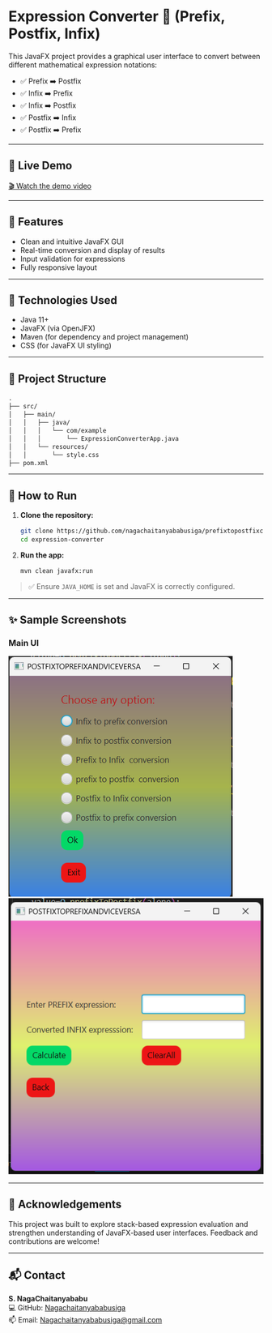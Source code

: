 # Expression Converter 🔄 (Prefix, Postfix, Infix)

This JavaFX project provides a graphical user interface to convert between different mathematical expression notations:

- ✅ Prefix ➡️ Postfix
- ✅ Infix ➡️ Prefix
- ✅ Infix ➡️ Postfix
- ✅ Postfix ➡️ Infix
- ✅ Postfix ➡️ Prefix

---

## 🎥 Live Demo

[🎬 Watch the demo video](https://drive.google.com/file/d/1PFPePYcZHIYhjldIXuxff7fiKtrYnJCE/view?usp=sharing)

---

## 📌 Features

- Clean and intuitive JavaFX GUI
- Real-time conversion and display of results
- Input validation for expressions
- Fully responsive layout

---

## 🚀 Technologies Used

- Java 11+
- JavaFX (via OpenJFX)
- Maven (for dependency and project management)
- CSS (for JavaFX UI styling)

---

## 📁 Project Structure

```
.
├── src/
│   ├── main/
│   │   ├── java/
│   │   │   └── com/example
│   │   │       └── ExpressionConverterApp.java
│   │   └── resources/
│   │       └── style.css
├── pom.xml
```

---

## 🔧 How to Run

1. **Clone the repository:**
   ```bash
   git clone https://github.com/nagachaitanyababusiga/prefixtopostfixconvertorusingjavafx.git
   cd expression-converter
   ```

2. **Run the app:**
   ```bash
   mvn clean javafx:run
   ```

> ✅ Ensure `JAVA_HOME` is set and JavaFX is correctly configured.

---

## ✨ Sample Screenshots 

### Main UI
![Expression Converter Screenshot](exconv1.png)
![Expression Converter Screenshot](exconv2.png)


---

## 🙌 Acknowledgements

This project was built to explore stack-based expression evaluation and strengthen understanding of JavaFX-based user interfaces. Feedback and contributions are welcome!

---

## 📬 Contact

**S. NagaChaitanyababu**  
💻 GitHub: [Nagachaitanyababusiga](https://github.com/nagachaitanyababusiga)  
📫 Email: Nagachaitanyababusiga@gmail.com
